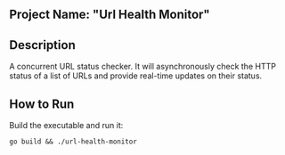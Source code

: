 ## Project Name: "Url Health Monitor"

## Description
A concurrent URL status checker. It will asynchronously check the HTTP status of a list of URLs and provide real-time updates on their status.

## How to Run
Build the executable and run it:
```
go build && ./url-health-monitor
```